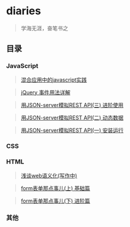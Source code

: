 # diaries
> 学海无涯，奋笔书之

## 目录

### JavaScript
>[混合应用中的javascript实践](./2016-06/js-in-hybird-app.md)

>[jQuery 事件用法详解](./2016-06/jquery-event.md)

>[用JSON-server模拟REST API(三) 进阶使用](./2016-06/json-server&mock-3rd.md)

>[用JSON-server模拟REST API(二) 动态数据](./2016-06/json-server&mock-2nd.md)

>[用JSON-server模拟REST API(一) 安装运行](./2016-06/json-server&mock-1st.md)

### CSS

### HTML
>[浅谈web语义化(写作中)](./2016-06/semantic.md)

>[form表单那点事儿(上) 基础篇](./2016-06/form-base.md)

>[form表单那点事儿(下) 进阶篇](./2016-06/form-skill.md)

### 其他
